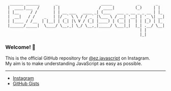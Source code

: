 ```
  ______ ______       _                   _____           _       _   
 |  ____|___  /      | |                 / ____|         (_)     | |  
 | |__     / /       | | __ ___   ____ _| (___   ___ _ __ _ _ __ | |_ 
 |  __|   / /    _   | |/ _` \ \ / / _` |\___ \ / __| '__| | '_ \| __|
 | |____ / /__  | |__| | (_| |\ V / (_| |____) | (__| |  | | |_) | |_ 
 |______/_____|  \____/ \__,_| \_/ \__,_|_____/ \___|_|  |_| .__/ \__|
                                                           | |        
                                                           |_|        
```

### Welcome! 👋

This is the official GitHub repository for [@ez.javascript](https://instagram.com/ez.javascript) on Instagram.
<br/>
My aim is to make understanding JavaScript as easy as possible.

---

- [Instagram](https://instagram.com/ez.javascript)
- [GitHub Gists](https://gist.github.com/ez-javascript)
